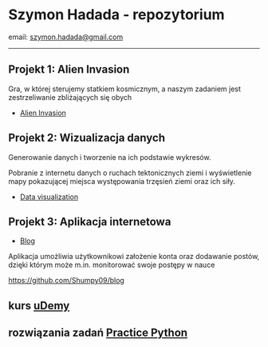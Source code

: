 # Szymon Hadada - repozytorium
email: szymon.hadada@gmail.com

---
Projekt 1: Alien Invasion
---
Gra, w której sterujemy statkiem kosmicznym, a naszym zadaniem jest
zestrzeliwanie zbliżających się obych 
* [Alien Invasion](https://github.com/Shumpy09/alien-invasion)

Projekt 2: Wizualizacja danych
---
Generowanie danych i tworzenie na ich podstawie wykresów.

Pobranie z internetu danych o ruchach tektonicznych ziemi i wyświetlenie
mapy pokazującej miejsca występowania trzęsień ziemi oraz ich siły.
* [Data visualization](https://github.com/Shumpy09/data_visualization/tree/master/mapping_global_data_set)

Projekt 3: Aplikacja internetowa
---
* [Blog](https://blogs-shumpy09.herokuapp.com/)

Aplikacja umożliwia użytkownikowi założenie konta oraz dodawanie postów, 
dzięki którym może m.in. monitorować swoje postępy w nauce

https://github.com/Shumpy09/blog

kurs [uDemy](https://github.com/Shumpy09/kurs-uDemy)
---

rozwiązania zadań [Practice Python](https://github.com/Shumpy09/practicepython.org)
---
